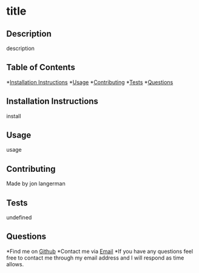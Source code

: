 
# title

## Description
description

## Table of Contents

*[Installation Instructions](#Installation-Instructions)
*[Usage](#Usage)
*[Contributing](#Contributing)
*[Tests](#Tests)
*[Questions](#Questions)

## Installation Instructions

install

## Usage

usage

## Contributing

Made by jon langerman

## Tests

undefined

## Questions
*Find me on [Github](https://github.com/jhlanger)
*Contact me via [Email](mailto:jonhenrylangerman@gmail.com)
*If you have any questions feel free to contact me through my email address and I will respond as time allows. 
    